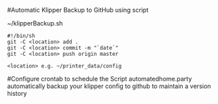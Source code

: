 #Automatic Klipper Backup to GitHub using script

~/klipperBackup.sh

```
#!/bin/sh
git -C <location> add .
git -C <location> commit -m "`date`"
git -C <location> push origin master

<location> e.g. ~/printer_data/config
```

#Configure crontab to schedule the Script
automatedhome.party automatically backup your klipper config to github to maintain a version history

